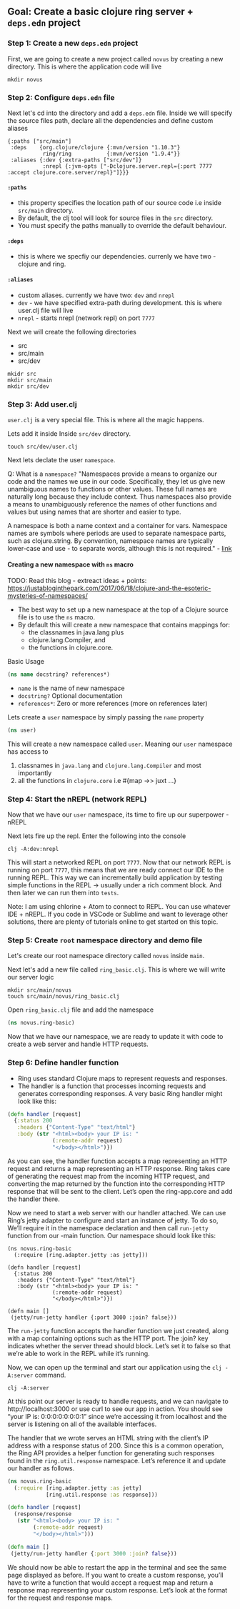 ## Goal: Create a basic clojure ring server + `deps.edn` project

### Step 1: Create a new `deps.edn` project

First, we are going to create a new project called `novus` by creating a new directory. This is where the application code will live
```
mkdir novus
```

### Step 2: Configure `deps.edn` file

Next let's cd into the directory and add a `deps.edn` file. Inside we will specify the source files path, declare all the dependencies and define custom aliases

```
{:paths ["src/main"]
 :deps    {org.clojure/clojure {:mvn/version "1.10.3"}
           ring/ring           {:mvn/version "1.9.4"}}
 :aliases {:dev {:extra-paths ["src/dev"]}
           :nrepl {:jvm-opts ["-Dclojure.server.repl={:port 7777 :accept clojure.core.server/repl}"]}}}

```
#### `:paths` 
  - this property specifies the location path of our source code i.e inside `src/main` directory. 
  - By default, the clj tool will look for source files in the `src` directory. 
  - You must specify the paths manually to override the default behaviour.

#### `:deps` 

  - this is where we specfiy our dependencies. currenly we have two - clojure and ring.

#### `:aliases`

  - custom aliases. currently we have two: `dev` and `nrepl`
  - `dev` - we have specified extra-path during development. this is where user.clj file will live
  - `nrepl` - starts nrepl (network repl) on port `7777`


Next we will create the following directories
- src
- src/main
- src/dev
```
mkidr src
mkdir src/main
mkdir src/dev
```

### Step 3: Add user.clj

`user.clj` is a very special file. This is where all the magic happens.

Lets add it inside Inside `src/dev` directory.

```
touch src/dev/user.clj
```

Next lets declate the user `namespace`. 

Q: What is a `namespace?`
"Namespaces provide a means to organize our code and the names we use in our code. Specifically, they let us give new unambiguous names to functions or other values. These full names are naturally long because they include context. Thus namespaces also provide a means to unambiguously reference the names of other functions and values but using names that are shorter and easier to type.

A namespace is both a name context and a container for vars. Namespace names are symbols where periods are used to separate namespace parts, such as clojure.string. By convention, namespace names are typically lower-case and use - to separate words, although this is not required." - [link](https://clojure.org/guides/learn/namespaces)


#### Creating a new namespace with `ns` macro

TODO: Read this blog - extreact ideas + points: https://justabloginthepark.com/2017/06/18/clojure-and-the-esoteric-mysteries-of-namespaces/


- The best way to set up a new namespace at the top of a Clojure source file is to use the `ns` macro. 
- By default this will create a new namespace that contains mappings for:
   - the classnames in java.lang plus 
   - clojure.lang.Compiler, and 
   - the functions in clojure.core.

Basic Usage
```clj
(ns name docstring? references*)
```
- `name` is the name of new namespace
- `docstring?` Optional documentation
- `references*`: Zero or more references (more on references later)

Lets create a `user` namespace by simply passing the `name` property

```clj
(ns user)
```
This will create a new namespace called `user`. Meaning our `user` namespace has access to 
1. classnames in `java.lang` and `clojure.lang.Compiler` and most importantly
3. all the functions in `clojure.core` i.e #{map ->> juxt ...}

### Step 4: Start the nREPL (network REPL)

Now that we have our `user` namespace, its time to fire up our superpower - nREPL

Next lets fire up the repl. Enter the following into the console
```
clj -A:dev:nrepl
```

This will start a networked REPL on port `7777`. Now that our network REPL is running on port `7777`, this means that we are ready connect our IDE to the running REPL. This way we can incrementally build application by testing simple functions in the REPL -> usually under a rich comment block. And then later we can run them into `tests`.

Note: I am using chlorine + Atom to connect to REPL. You can use whatever IDE + nREPL. If you code in VSCode or Sublime and want to leverage other solutions, there are plenty of tutorials online to get started on this topic.


### Step 5: Create `root` namespace directory and demo file

Let's create our root namespace directory called `novus` inside `main`.

Next let's add a new file called `ring_basic.clj`. This is where we will write our server logic

```
mkdir src/main/novus
touch src/main/novus/ring_basic.clj
```
Open `ring_basic.clj` file and add the namespace

```clj
(ns novus.ring-basic)

```

Now that we have our namespace, we are ready to update it with code to create a web server and handle HTTP requests.


### Step 6: Define handler function

- Ring uses standard Clojure maps to represent requests and responses.
- The handler is a function that processes incoming requests and generates corresponding responses. A very basic Ring handler might look like this:

```clj
(defn handler [request]
  {:status 200
   :headers {"Content-Type" "text/html"}
   :body (str ​"<html><body> your IP is: "
              (:remote-addr request)
              "</body></html>")})
```

As you can see, the handler function accepts a map representing an HTTP request and returns a map representing an HTTP response. Ring takes care of generating the request map from the incoming HTTP request, and converting the map returned by the function into the corresponding HTTP response that will be sent to the client. Let’s open the ring-app.core and add the handler there.

Now we need to start a web server with our handler attached. We can use Ring’s jetty adapter to configure and start an instance of jetty. To do so, We’ll require it in the namespace declaration and then call `run-jetty` function from our -main function. Our namespace should look like this:

```
(ns novus.ring-basic
  (:require [ring.adapter.jetty :as jetty]))

(defn handler [request]
  {:status 200
   :headers {"Content-Type" "text/html"}
   :body (str ​"<html><body> your IP is: "
              (:remote-addr request)
              "</body></html>")})

(defn main []
 (​jetty/run-jetty handler {:port 3000 :join? false}))

```
The `run-jetty` function accepts the handler function we just created, along with a map containing options such as the HTTP port. The :join? key indicates whether the server thread should block. Let’s set it to false so that we’re able to work in the REPL while it’s running.


Now, we can open up the terminal and start our application using the `clj -A:server` command.

```
clj -A:server
```

At this point our server is ready to handle requests, and we can navigate to http://localhost:3000 or use curl to see our app in action. You should see “your IP is: 0:0:0:0:0:0:0:1” since we’re accessing it from localhost and the server is listening on all of the available interfaces.

The handler that we wrote serves an HTML string with the client’s IP address with a response status of 200. Since this is a common operation, the Ring API provides a helper function for generating such responses found in the `ring.util.response` namespace. Let’s reference it and update our handler as follows.

```clj
(ns novus.ring-basic
  (:require [ring.adapter.jetty :as jetty]
            [ring.util.response :as response]))

(defn handler [request]
  (response/response
   (str ​"<html><body> your IP is: "
        (:remote-addr request)
        "</body></html>")))

(defn main []
 (​jetty/run-jetty handler {:port 3000 :join? false}))
```

We should now be able to restart the app in the terminal and see the same page displayed as before. If you want to create a custom response, you’ll have to write a function that would accept a request map and return a response map representing your custom response. Let’s look at the format for the request and response maps.

